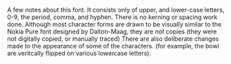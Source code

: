 A few notes about this font. It consists only of upper, and lower-case letters, 0-9, the period, comma, and hyphen. There is no kerning or spacing work done. Although most character forms are drawn to be visually similar to the Nokia Pure font designed by Dalton-Maag, they are *not* copies (they were not digitally copied, or manually traced) There are also deliberate changes made to the appearance of some of the characters. (for example, the bowl are veritcally flipped on various lowercase letters).
